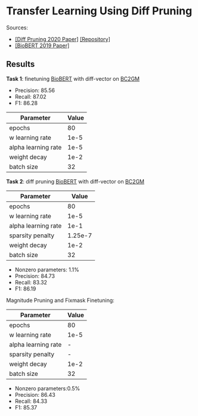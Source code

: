 # Transfer Learning Using Diff Pruning
Sources:
 - [[Diff Pruning 2020 Paper]](https://arxiv.org/abs/2012.07463) [[Repository]](https://github.com/dguo98/DiffPruning)
 - [[BioBERT 2019 Paper]](https://academic.oup.com/bioinformatics/article/36/4/1234/5566506)

## Results

**Task 1**: finetuning [BioBERT](https://github.com/dmis-lab/biobert-pytorch) with diff-vector on [BC2GM](https://github.com/cambridgeltl/MTL-Bioinformatics-2016/tree/master/data/BC2GM-IOBES)

  - Precision:   85.56
  - Recall:   87.02
  - F1: 86.28

 

Parameter  | Value
------------ | -------------
epochs       | 80
w learning rate| 1e-5
alpha learning rate| 1e-5
weight decay | 1e-2
batch size   | 32



**Task 2**: diff pruning [BioBERT](https://github.com/dmis-lab/biobert-pytorch) with diff-vector on [BC2GM](https://github.com/cambridgeltl/MTL-Bioinformatics-2016/tree/master/data/BC2GM-IOBES)

Parameter  | Value
------------ | -------------
epochs       | 80
w learning rate| 1e-5
alpha learning rate| 1e-1
sparsity penalty | 1.25e-7
weight decay | 1e-2
batch size   | 32

  - Nonzero parameters: 1.1%
  - Precision:   84.73
  - Recall:   83.32
  - F1: 86.19

Magnitude Pruning and Fixmask Finetuning:

Parameter  | Value
------------ | -------------
epochs       | 80
w learning rate| 1e-5
alpha learning rate| -
sparsity penalty | -
weight decay | 1e-2
batch size   | 32

  - Nonzero parameters:0.5%
  - Precision:   86.43
  - Recall:   84.33
  - F1: 85.37
